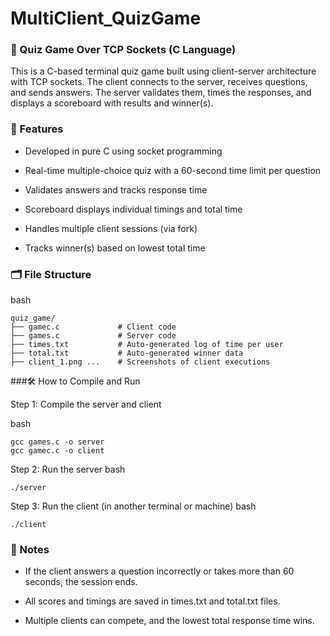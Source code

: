 # MultiClient_QuizGame

### 🧩 Quiz Game Over TCP Sockets (C Language)
This is a C-based terminal quiz game built using client-server architecture with TCP sockets. The client connects to the server, receives questions, and sends answers. The server validates them, times the responses, and displays a scoreboard with results and winner(s).

### 🎯 Features
- Developed in pure C using socket programming

- Real-time multiple-choice quiz with a 60-second time limit per question

- Validates answers and tracks response time

- Scoreboard displays individual timings and total time

- Handles multiple client sessions (via fork)

- Tracks winner(s) based on lowest total time

### 🗂️ File Structure

bash
```
quiz_game/
├── gamec.c             # Client code
├── games.c             # Server code
├── times.txt           # Auto-generated log of time per user
├── total.txt           # Auto-generated winner data
├── client_1.png ...    # Screenshots of client executions
```

###🛠️ How to Compile and Run

Step 1: Compile the server and client

bash
```
gcc games.c -o server
gcc gamec.c -o client
```
Step 2: Run the server
bash
```
./server
```
Step 3: Run the client (in another terminal or machine)
bash
```
./client
```

### 📝 Notes
- If the client answers a question incorrectly or takes more than 60 seconds, the session ends.

- All scores and timings are saved in times.txt and total.txt files.

- Multiple clients can compete, and the lowest total response time wins.
